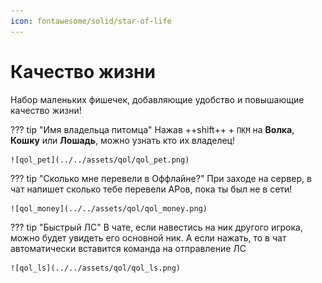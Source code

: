 ```yaml
---
icon: fontawesome/solid/star-of-life
---
```



# Качество жизни
Набор маленьких фишечек, добавляющие удобство и повышающие качество жизни!

??? tip "Имя владельца питомца"
    Нажав ++shift++ + `ПКМ` на **Волка**, **Кошку** или **Лошадь**, можно узнать кто их владелец!

    ![qol_pet](../../assets/qol/qol_pet.png)

??? tip "Сколько мне перевели в Оффлайне?"
    При заходе на сервер, в чат напишет сколько тебе перевели АРов, пока ты был не в сети!

    ![qol_money](../../assets/qol/qol_money.png)

??? tip "Быстрый ЛС"
    В чате, если навестись на ник другого игрока, можно будет увидеть его основной ник. А если нажать, то в чат 
    автоматически вставится команда на отправление ЛС

    ![qol_ls](../../assets/qol/qol_ls.png)